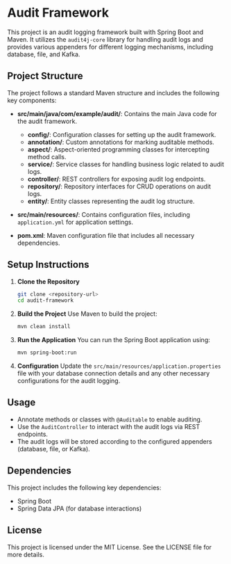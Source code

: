 # Audit Framework

This project is an audit logging framework built with Spring Boot and Maven. It utilizes the `audit4j-core` library for handling audit logs and provides various appenders for different logging mechanisms, including database, file, and Kafka.

## Project Structure

The project follows a standard Maven structure and includes the following key components:

- **src/main/java/com/example/audit/**: Contains the main Java code for the audit framework.
   - **config/**: Configuration classes for setting up the audit framework.
   - **annotation/**: Custom annotations for marking auditable methods.
   - **aspect/**: Aspect-oriented programming classes for intercepting method calls.
   - **service/**: Service classes for handling business logic related to audit logs.
   - **controller/**: REST controllers for exposing audit log endpoints.
   - **repository/**: Repository interfaces for CRUD operations on audit logs.
   - **entity/**: Entity classes representing the audit log structure.

- **src/main/resources/**: Contains configuration files, including `application.yml` for application settings.

- **pom.xml**: Maven configuration file that includes all necessary dependencies.

## Setup Instructions

1. **Clone the Repository**
    ```bash
    git clone <repository-url>
    cd audit-framework
    ```

2. **Build the Project**
    Use Maven to build the project:
    ```bash
    mvn clean install
    ```

3. **Run the Application**
    You can run the Spring Boot application using:
    ```bash
    mvn spring-boot:run
    ```

4. **Configuration**
    Update the `src/main/resources/application.properties` file with your database connection details and any other necessary configurations for the audit logging.

## Usage

- Annotate methods or classes with `@Auditable` to enable auditing.
- Use the `AuditController` to interact with the audit logs via REST endpoints.
- The audit logs will be stored according to the configured appenders (database, file, or Kafka).

## Dependencies

This project includes the following key dependencies:
- Spring Boot
- Spring Data JPA (for database interactions)

## License

This project is licensed under the MIT License. See the LICENSE file for more details.
